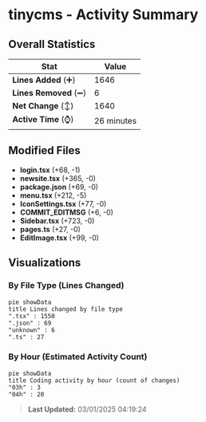 # tinycms - Activity Summary 

## Overall Statistics

| Stat                   | Value                                                             |
| ---------------------- | ----------------------------------------------------------------- |
| **Lines Added** (➕)   | 1646                                          |
| **Lines Removed** (➖) | 6                                        |
| **Net Change** (↕)    | 1640                |
| **Active Time** (⌚)   | 26 minutes |


## Modified Files
- **login.tsx** (+68, -1)
- **newsite.tsx** (+365, -0)
- **package.json** (+69, -0)
- **menu.tsx** (+212, -5)
- **IconSettings.tsx** (+77, -0)
- **COMMIT_EDITMSG** (+6, -0)
- **Sidebar.tsx** (+723, -0)
- **pages.ts** (+27, -0)
- **EditImage.tsx** (+99, -0)

## Visualizations

### By File Type (Lines Changed)

```mermaid
pie showData
title Lines changed by file type
".tsx" : 1550
".json" : 69
"unknown" : 6
".ts" : 27
```

### By Hour (Estimated Activity Count)

```mermaid
pie showData
title Coding activity by hour (count of changes)
"03h" : 3
"04h" : 20
```


> **Last Updated:** 03/01/2025 04:19:24